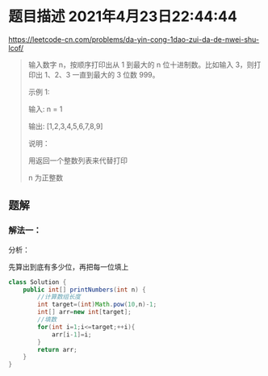 # 题目描述	2021年4月23日22:44:44

https://leetcode-cn.com/problems/da-yin-cong-1dao-zui-da-de-nwei-shu-lcof/

> 输入数字 n，按顺序打印出从 1 到最大的 n 位十进制数。比如输入 3，则打印出 1、2、3 一直到最大的 3 位数 999。
>
> 示例 1:
>
> 输入: n = 1
>
> 输出: [1,2,3,4,5,6,7,8,9]
>
>
> 说明：
>
> 用返回一个整数列表来代替打印
>
> n 为正整数

## 题解

### 解法一：

分析：

先算出到底有多少位，再把每一位填上

```java
class Solution {
    public int[] printNumbers(int n) {
        //计算数组长度
        int target=(int)Math.pow(10,n)-1;
        int[] arr=new int[target];
        //填数
        for(int i=1;i<=target;++i){
            arr[i-1]=i;
        }
        return arr;
    }
}
```


